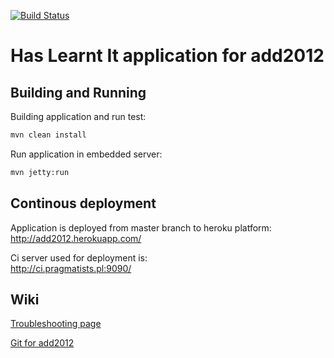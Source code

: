 [![Build Status](https://buildhive.cloudbees.com/job/agiledevday/job/add2012/badge/icon)](https://buildhive.cloudbees.com/job/agiledevday/job/add2012/)

Has Learnt It application for add2012
=======

Building and Running
------------
Building application and run test:  
~~~ sh
mvn clean install
~~~

Run application in embedded server:   
~~~ sh
mvn jetty:run
~~~
  

Continous deployment
--------
Application is deployed from master branch to heroku platform:    
http://add2012.herokuapp.com/

Ci server used for deployment is:  
http://ci.pragmatists.pl:9090/  

Wiki
--------
[Troubleshooting page](https://github.com/agiledevday/add2012/wiki/Troubleshooting)

[Git for add2012](https://github.com/agiledevday/add2012/wiki/just-enough-git-for-add2012)